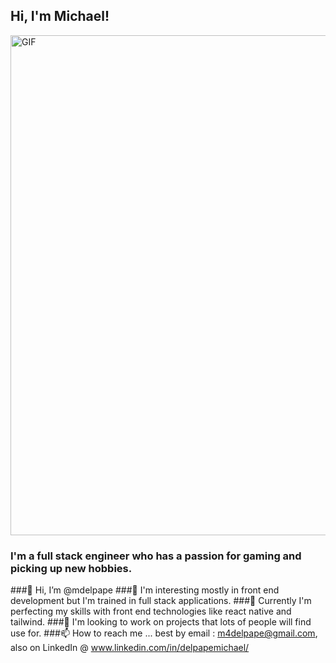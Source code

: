 ## Hi, I'm Michael!

<img src="https://github.com/mdelpape/mdelpape/assets/111204640/6ca8b162-c87a-4061-b7d1-bf02666aef4c" alt="GIF" width="800px">



### I'm a full stack engineer who has a passion for gaming and picking up new hobbies. 

###👋 Hi, I’m @mdelpape
###👀 I'm interesting mostly in front end development but I'm trained in full stack applications. 
###🌱 Currently I'm perfecting my skills with front end technologies like react native and tailwind. 
###💞️ I'm looking to work on projects that lots of people will find use for. 
###📫 How to reach me ... best by email : m4delpape@gmail.com, also on LinkedIn @ www.linkedin.com/in/delpapemichael/
<!--
**mdelpape/mdelpape** is a ✨ _special_ ✨ repository because its `README.md` (this file) appears on your GitHub profile.

Here are some ideas to get you started:

- 🔭 I’m currently working on ...
- 🌱 I’m currently learning ...
- 👯 I’m looking to collaborate on ...
- 🤔 I’m looking for help with ...
- 💬 Ask me about ...
- 📫 How to reach me: ...
- 😄 Pronouns: ...
- ⚡ Fun fact: ...
-->
